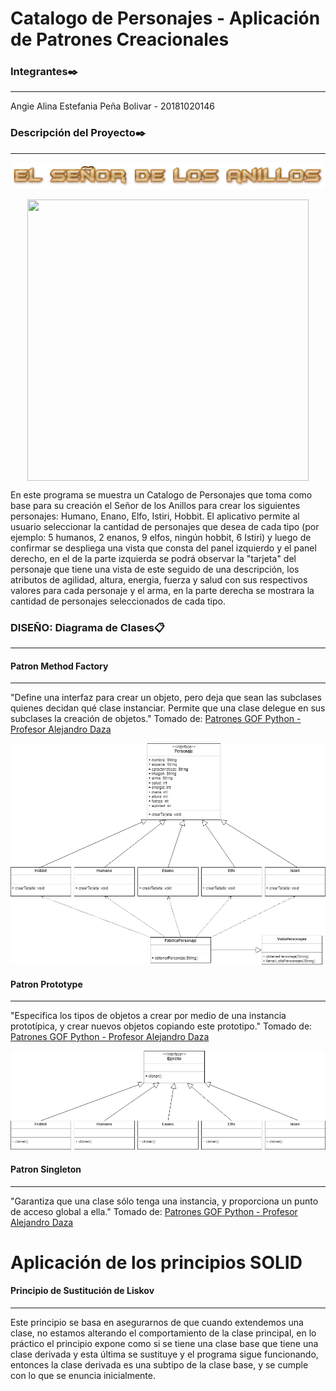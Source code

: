 # Catalogo de Personajes - Aplicación de Patrones Creacionales

### Integrantes✒️
---
Angie Alina Estefania Peña Bolivar - 20181020146

### Descripción del Proyecto✒️
---
<p align="center"> <img src="https://github.com/aebolivar/Catalogo-de-Personajes/blob/master/imagenesREADME/TituloJuego.png"> </p> 
<p align="center"> <img src="https://github.com/aebolivar/Catalogo-de-Personajes/blob/master/imagenesREADME/El%20se%C3%B1or%20de%20los%20Anillos.jpg" align="center" height="450" width="450" > </p> 

En este programa se muestra un Catalogo de Personajes que toma como base para su creación el Señor de los Anillos para crear los siguientes personajes: Humano, Enano, Elfo, Istiri, Hobbit. El aplicativo permite al usuario seleccionar la cantidad de personajes que desea de cada tipo (por ejemplo: 5 humanos, 2 enanos, 9 elfos, ningún hobbit, 6 Istiri) y luego de confirmar se despliega una vista que consta del panel izquierdo y el panel derecho, en el de la parte izquierda se podrá observar la "tarjeta" del personaje que tiene una vista de este seguido de una descripción, los atributos de agilidad, altura, energia, fuerza y salud con sus respectivos valores para cada personaje y el arma, en la parte derecha se mostrara la cantidad de personajes seleccionados de cada tipo.

### DISEÑO: Diagrama de Clases📋
--- 

#### Patron Method Factory
---
"Define una interfaz para crear un objeto, pero deja que sean las subclases quienes decidan qué clase instanciar. Permite que una clase delegue en sus subclases la creación de objetos." Tomado de: <a href="https://github.com/apdaza/patrones-gof-python">Patrones GOF Python - Profesor Alejandro Daza</a>

<p align="center"> <img src="https://github.com/aebolivar/Catalogo-de-Personajes/blob/master/imagenesDIAGRAMACLASES/FactoryMethod.png"> </p> 

#### Patron Prototype
---
"Especifica los tipos de objetos a crear por medio de una instancia prototípica, y crear nuevos objetos copiando este prototipo." Tomado de: <a href="https://github.com/apdaza/patrones-gof-python">Patrones GOF Python - Profesor Alejandro Daza</a>

<p align="center"> <img src="https://github.com/aebolivar/Catalogo-de-Personajes/blob/master/imagenesDIAGRAMACLASES/DiagramaPrototype.png"> </p> 

#### Patron Singleton
---
"Garantiza que una clase sólo tenga una instancia, y proporciona un punto de acceso global a ella." Tomado de: <a href="https://github.com/apdaza/patrones-gof-python">Patrones GOF Python - Profesor Alejandro Daza</a>

# Aplicación de los principios SOLID

#### Principio de Sustitución de Liskov
---
Este principio se basa en asegurarnos de que cuando extendemos una clase, no estamos alterando el comportamiento de la clase principal, en lo práctico el principio expone como si se tiene una clase base que tiene una clase derivada y esta última se sustituye y el programa sigue funcionando, entonces la clase derivada es una subtipo de la clase base, y se cumple con lo que se enuncia inicialmente.
